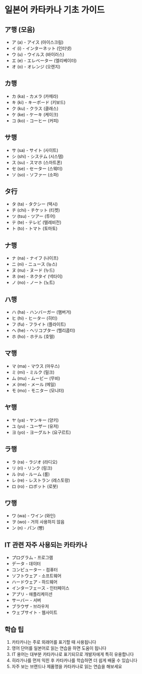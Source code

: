 # 일본어 카타카나 기초 가이드

## ア행 (모음)
* ア (a) - アイス (아이스크림)
* イ (i) - インターネット (인터넷)
* ウ (u) - ウイルス (바이러스)
* エ (e) - エレベーター (엘리베이터)
* オ (o) - オレンジ (오렌지)

## カ행
* カ (ka) - カメラ (카메라)
* キ (ki) - キーボード (키보드)
* ク (ku) - クラス (클래스)
* ケ (ke) - ケーキ (케이크)
* コ (ko) - コーヒー (커피)

## サ행
* サ (sa) - サイト (사이트)
* シ (shi) - システム (시스템)
* ス (su) - スマホ (스마트폰)
* セ (se) - セーター (스웨터)
* ソ (so) - ソファー (소파)

## タ行
* タ (ta) - タクシー (택시)
* チ (chi) - チケット (티켓)
* ツ (tsu) - ツアー (투어)
* テ (te) - テレビ (텔레비전)
* ト (to) - トマト (토마토)

## ナ행
* ナ (na) - ナイフ (나이프)
* ニ (ni) - ニュース (뉴스)
* ヌ (nu) - ヌード (누드)
* ネ (ne) - ネクタイ (넥타이)
* ノ (no) - ノート (노트)

## ハ행
* ハ (ha) - ハンバーガー (햄버거)
* ヒ (hi) - ヒーター (히터)
* フ (fu) - フライト (플라이트)
* ヘ (he) - ヘリコプター (헬리콥터)
* ホ (ho) - ホテル (호텔)

## マ행
* マ (ma) - マウス (마우스)
* ミ (mi) - ミルク (밀크)
* ム (mu) - ムービー (무비)
* メ (me) - メール (메일)
* モ (mo) - モニター (모니터)

## ヤ행
* ヤ (ya) - ヤンキー (양키)
* ユ (yu) - ユーザー (유저)
* ヨ (yo) - ヨーグルト (요구르트)

## ラ행
* ラ (ra) - ラジオ (라디오)
* リ (ri) - リンク (링크)
* ル (ru) - ルーム (룸)
* レ (re) - レストラン (레스토랑)
* ロ (ro) - ロボット (로봇)

## ワ행
* ワ (wa) - ワイン (와인)
* ヲ (wo) - 거의 사용하지 않음
* ン (n) - パン (빵)

## IT 관련 자주 사용되는 카타카나
* プログラム - 프로그램
* データ - 데이터
* コンピューター - 컴퓨터
* ソフトウェア - 소프트웨어
* ハードウェア - 하드웨어
* インターフェース - 인터페이스
* アプリ - 애플리케이션
* サーバー - 서버
* ブラウザ - 브라우저
* ウェブサイト - 웹사이트

## 학습 팁
1. 카타카나는 주로 외래어를 표기할 때 사용됩니다
2. 영어 단어를 일본어로 읽는 연습을 하면 도움이 됩니다
3. IT 용어는 대부분 카타카나로 표기되므로 개발자에게 특히 유용합니다
4. 히라가나를 먼저 익힌 후 카타카나를 학습하면 더 쉽게 배울 수 있습니다
5. 자주 보는 브랜드나 제품명을 카타카나로 읽는 연습을 해보세요